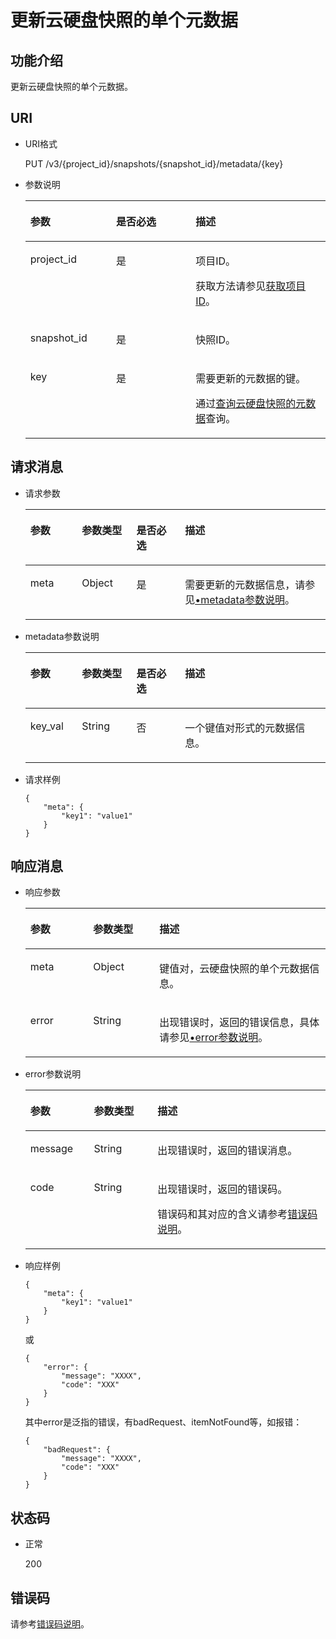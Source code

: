 # 更新云硬盘快照的单个元数据<a name="zh-cn_topic_0102721772"></a>

## 功能介绍<a name="section4805694511340"></a>

更新云硬盘快照的单个元数据。

## URI<a name="section268627411340"></a>

-   URI格式

    PUT /v3/\{project\_id\}/snapshots/\{snapshot\_id\}/metadata/\{key\}

-   参数说明

    <a name="table5655293911340"></a>
    <table><thead align="left"><tr id="row4718979611340"><th class="cellrowborder" valign="top" width="28.57%" id="mcps1.1.4.1.1"><p id="p6427715211340"><a name="p6427715211340"></a><a name="p6427715211340"></a>参数</p>
    </th>
    <th class="cellrowborder" valign="top" width="26.479999999999997%" id="mcps1.1.4.1.2"><p id="p3906685711340"><a name="p3906685711340"></a><a name="p3906685711340"></a>是否必选</p>
    </th>
    <th class="cellrowborder" valign="top" width="44.95%" id="mcps1.1.4.1.3"><p id="p1029885411340"><a name="p1029885411340"></a><a name="p1029885411340"></a>描述</p>
    </th>
    </tr>
    </thead>
    <tbody><tr id="row2890086411340"><td class="cellrowborder" valign="top" width="28.57%" headers="mcps1.1.4.1.1 "><p id="p5926863811340"><a name="p5926863811340"></a><a name="p5926863811340"></a>project_id</p>
    </td>
    <td class="cellrowborder" valign="top" width="26.479999999999997%" headers="mcps1.1.4.1.2 "><p id="p3603037711340"><a name="p3603037711340"></a><a name="p3603037711340"></a>是</p>
    </td>
    <td class="cellrowborder" valign="top" width="44.95%" headers="mcps1.1.4.1.3 "><p id="p3277940011340"><a name="p3277940011340"></a><a name="p3277940011340"></a>项目ID。</p>
    <p id="p55811451337"><a name="p55811451337"></a><a name="p55811451337"></a>获取方法请参见<a href="获取项目ID.md">获取项目ID</a>。</p>
    </td>
    </tr>
    <tr id="row2657914711340"><td class="cellrowborder" valign="top" width="28.57%" headers="mcps1.1.4.1.1 "><p id="p542726811340"><a name="p542726811340"></a><a name="p542726811340"></a>snapshot_id</p>
    </td>
    <td class="cellrowborder" valign="top" width="26.479999999999997%" headers="mcps1.1.4.1.2 "><p id="p3695552511340"><a name="p3695552511340"></a><a name="p3695552511340"></a>是</p>
    </td>
    <td class="cellrowborder" valign="top" width="44.95%" headers="mcps1.1.4.1.3 "><p id="p4060754311340"><a name="p4060754311340"></a><a name="p4060754311340"></a>快照ID。</p>
    </td>
    </tr>
    <tr id="row2758984514653"><td class="cellrowborder" valign="top" width="28.57%" headers="mcps1.1.4.1.1 "><p id="p2018501114653"><a name="p2018501114653"></a><a name="p2018501114653"></a>key</p>
    </td>
    <td class="cellrowborder" valign="top" width="26.479999999999997%" headers="mcps1.1.4.1.2 "><p id="p2437320514653"><a name="p2437320514653"></a><a name="p2437320514653"></a>是</p>
    </td>
    <td class="cellrowborder" valign="top" width="44.95%" headers="mcps1.1.4.1.3 "><p id="p2807261214653"><a name="p2807261214653"></a><a name="p2807261214653"></a>需要更新的元数据的键。</p>
    <p id="p33712417385"><a name="p33712417385"></a><a name="p33712417385"></a>通过<a href="查询云硬盘快照的元数据-Cinder-v3.md">查询云硬盘快照的元数据</a>查询。</p>
    </td>
    </tr>
    </tbody>
    </table>


## 请求消息<a name="section87667311340"></a>

-   请求参数

    <a name="zh-cn_topic_0058626634_table31588048"></a>
    <table><thead align="left"><tr id="zh-cn_topic_0058626634_row57330849"><th class="cellrowborder" valign="top" width="17.171717171717173%" id="mcps1.1.5.1.1"><p id="zh-cn_topic_0058626634_p13287175"><a name="zh-cn_topic_0058626634_p13287175"></a><a name="zh-cn_topic_0058626634_p13287175"></a>参数</p>
    </th>
    <th class="cellrowborder" valign="top" width="18.181818181818183%" id="mcps1.1.5.1.2"><p id="zh-cn_topic_0058626634_p2519427"><a name="zh-cn_topic_0058626634_p2519427"></a><a name="zh-cn_topic_0058626634_p2519427"></a>参数类型</p>
    </th>
    <th class="cellrowborder" valign="top" width="16.161616161616163%" id="mcps1.1.5.1.3"><p id="zh-cn_topic_0058626634_p2747002"><a name="zh-cn_topic_0058626634_p2747002"></a><a name="zh-cn_topic_0058626634_p2747002"></a>是否必选</p>
    </th>
    <th class="cellrowborder" valign="top" width="48.484848484848484%" id="mcps1.1.5.1.4"><p id="zh-cn_topic_0058626634_p21180630"><a name="zh-cn_topic_0058626634_p21180630"></a><a name="zh-cn_topic_0058626634_p21180630"></a>描述</p>
    </th>
    </tr>
    </thead>
    <tbody><tr id="zh-cn_topic_0058626634_row53167494153413"><td class="cellrowborder" valign="top" width="17.171717171717173%" headers="mcps1.1.5.1.1 "><p id="zh-cn_topic_0058626634_p11599783153413"><a name="zh-cn_topic_0058626634_p11599783153413"></a><a name="zh-cn_topic_0058626634_p11599783153413"></a>meta</p>
    </td>
    <td class="cellrowborder" valign="top" width="18.181818181818183%" headers="mcps1.1.5.1.2 "><p id="zh-cn_topic_0058626634_p58405153413"><a name="zh-cn_topic_0058626634_p58405153413"></a><a name="zh-cn_topic_0058626634_p58405153413"></a>Object</p>
    </td>
    <td class="cellrowborder" valign="top" width="16.161616161616163%" headers="mcps1.1.5.1.3 "><p id="zh-cn_topic_0058626634_p4730855153413"><a name="zh-cn_topic_0058626634_p4730855153413"></a><a name="zh-cn_topic_0058626634_p4730855153413"></a>是</p>
    </td>
    <td class="cellrowborder" valign="top" width="48.484848484848484%" headers="mcps1.1.5.1.4 "><p id="zh-cn_topic_0058626634_p47654998153413"><a name="zh-cn_topic_0058626634_p47654998153413"></a><a name="zh-cn_topic_0058626634_p47654998153413"></a>需要更新的元数据信息，请参见<a href="#zh-cn_topic_0058626634_li54973602211845">•metadata参数说明</a>。</p>
    </td>
    </tr>
    </tbody>
    </table>

-   <a name="zh-cn_topic_0058626634_li54973602211845"></a>metadata参数说明

    <a name="zh-cn_topic_0058626634_table32717123212358"></a>
    <table><thead align="left"><tr id="zh-cn_topic_0058626634_row2280240212358"><th class="cellrowborder" valign="top" width="17.171717171717173%" id="mcps1.1.5.1.1"><p id="zh-cn_topic_0058626634_p50481723212358"><a name="zh-cn_topic_0058626634_p50481723212358"></a><a name="zh-cn_topic_0058626634_p50481723212358"></a>参数</p>
    </th>
    <th class="cellrowborder" valign="top" width="18.181818181818183%" id="mcps1.1.5.1.2"><p id="zh-cn_topic_0058626634_p62487767212358"><a name="zh-cn_topic_0058626634_p62487767212358"></a><a name="zh-cn_topic_0058626634_p62487767212358"></a>参数类型</p>
    </th>
    <th class="cellrowborder" valign="top" width="16.161616161616163%" id="mcps1.1.5.1.3"><p id="zh-cn_topic_0058626634_p28344363212358"><a name="zh-cn_topic_0058626634_p28344363212358"></a><a name="zh-cn_topic_0058626634_p28344363212358"></a>是否必选</p>
    </th>
    <th class="cellrowborder" valign="top" width="48.484848484848484%" id="mcps1.1.5.1.4"><p id="zh-cn_topic_0058626634_p14192096212358"><a name="zh-cn_topic_0058626634_p14192096212358"></a><a name="zh-cn_topic_0058626634_p14192096212358"></a>描述</p>
    </th>
    </tr>
    </thead>
    <tbody><tr id="zh-cn_topic_0058626634_row8709150212358"><td class="cellrowborder" valign="top" width="17.171717171717173%" headers="mcps1.1.5.1.1 "><p id="zh-cn_topic_0058626634_p34352524212358"><a name="zh-cn_topic_0058626634_p34352524212358"></a><a name="zh-cn_topic_0058626634_p34352524212358"></a>key_val</p>
    </td>
    <td class="cellrowborder" valign="top" width="18.181818181818183%" headers="mcps1.1.5.1.2 "><p id="zh-cn_topic_0058626634_p31091026212358"><a name="zh-cn_topic_0058626634_p31091026212358"></a><a name="zh-cn_topic_0058626634_p31091026212358"></a>String</p>
    </td>
    <td class="cellrowborder" valign="top" width="16.161616161616163%" headers="mcps1.1.5.1.3 "><p id="zh-cn_topic_0058626634_p35345177212358"><a name="zh-cn_topic_0058626634_p35345177212358"></a><a name="zh-cn_topic_0058626634_p35345177212358"></a>否</p>
    </td>
    <td class="cellrowborder" valign="top" width="48.484848484848484%" headers="mcps1.1.5.1.4 "><p id="zh-cn_topic_0058626634_p44387080212358"><a name="zh-cn_topic_0058626634_p44387080212358"></a><a name="zh-cn_topic_0058626634_p44387080212358"></a>一个键值对形式的元数据信息。</p>
    </td>
    </tr>
    </tbody>
    </table>

-   请求样例

    ```
    {
        "meta": {
            "key1": "value1"
        }
    }
    ```


## 响应消息<a name="section5147449911340"></a>

-   响应参数

    <a name="zh-cn_topic_0058626634_table11977025201856"></a>
    <table><thead align="left"><tr id="zh-cn_topic_0058626634_row8102228201856"><th class="cellrowborder" valign="top" width="20.93%" id="mcps1.1.4.1.1"><p id="zh-cn_topic_0058626634_p10767936126"><a name="zh-cn_topic_0058626634_p10767936126"></a><a name="zh-cn_topic_0058626634_p10767936126"></a>参数</p>
    </th>
    <th class="cellrowborder" valign="top" width="22.09%" id="mcps1.1.4.1.2"><p id="zh-cn_topic_0058626634_p3642697315541"><a name="zh-cn_topic_0058626634_p3642697315541"></a><a name="zh-cn_topic_0058626634_p3642697315541"></a>参数类型</p>
    </th>
    <th class="cellrowborder" valign="top" width="56.98%" id="mcps1.1.4.1.3"><p id="zh-cn_topic_0058626634_p17319263201856"><a name="zh-cn_topic_0058626634_p17319263201856"></a><a name="zh-cn_topic_0058626634_p17319263201856"></a>描述</p>
    </th>
    </tr>
    </thead>
    <tbody><tr id="zh-cn_topic_0058626634_row60683035201856"><td class="cellrowborder" valign="top" width="20.93%" headers="mcps1.1.4.1.1 "><p id="zh-cn_topic_0058626634_p16378828201856"><a name="zh-cn_topic_0058626634_p16378828201856"></a><a name="zh-cn_topic_0058626634_p16378828201856"></a>meta</p>
    </td>
    <td class="cellrowborder" valign="top" width="22.09%" headers="mcps1.1.4.1.2 "><p id="zh-cn_topic_0058626634_p6490369115541"><a name="zh-cn_topic_0058626634_p6490369115541"></a><a name="zh-cn_topic_0058626634_p6490369115541"></a>Object</p>
    </td>
    <td class="cellrowborder" valign="top" width="56.98%" headers="mcps1.1.4.1.3 "><p id="zh-cn_topic_0058626634_p20205612201856"><a name="zh-cn_topic_0058626634_p20205612201856"></a><a name="zh-cn_topic_0058626634_p20205612201856"></a>键值对，云硬盘快照的单个元数据信息。</p>
    </td>
    </tr>
    <tr id="zh-cn_topic_0058626634_row6728134181412"><td class="cellrowborder" valign="top" width="20.93%" headers="mcps1.1.4.1.1 "><p id="zh-cn_topic_0058626634_p129522216412"><a name="zh-cn_topic_0058626634_p129522216412"></a><a name="zh-cn_topic_0058626634_p129522216412"></a>error</p>
    </td>
    <td class="cellrowborder" valign="top" width="22.09%" headers="mcps1.1.4.1.2 "><p id="zh-cn_topic_0058626634_p1595262111415"><a name="zh-cn_topic_0058626634_p1595262111415"></a><a name="zh-cn_topic_0058626634_p1595262111415"></a>String</p>
    </td>
    <td class="cellrowborder" valign="top" width="56.98%" headers="mcps1.1.4.1.3 "><p id="zh-cn_topic_0058626634_p109527215417"><a name="zh-cn_topic_0058626634_p109527215417"></a><a name="zh-cn_topic_0058626634_p109527215417"></a>出现错误时，返回的错误信息，具体请参见<a href="#zh-cn_topic_0058626634_li0419202382514">•error参数说明</a>。</p>
    </td>
    </tr>
    </tbody>
    </table>

-   <a name="zh-cn_topic_0058626634_li0419202382514"></a>error参数说明

    <a name="zh-cn_topic_0058626634_zh-cn_topic_0020235144_table15441099103019"></a>
    <table><thead align="left"><tr id="zh-cn_topic_0058626634_zh-cn_topic_0020235144_row54094047103019"><th class="cellrowborder" valign="top" width="21.17788221177882%" id="mcps1.1.4.1.1"><p id="zh-cn_topic_0058626634_zh-cn_topic_0020235144_p19541716103019"><a name="zh-cn_topic_0058626634_zh-cn_topic_0020235144_p19541716103019"></a><a name="zh-cn_topic_0058626634_zh-cn_topic_0020235144_p19541716103019"></a>参数</p>
    </th>
    <th class="cellrowborder" valign="top" width="21.17788221177882%" id="mcps1.1.4.1.2"><p id="zh-cn_topic_0058626634_zh-cn_topic_0020235144_p39375186103019"><a name="zh-cn_topic_0058626634_zh-cn_topic_0020235144_p39375186103019"></a><a name="zh-cn_topic_0058626634_zh-cn_topic_0020235144_p39375186103019"></a>参数类型</p>
    </th>
    <th class="cellrowborder" valign="top" width="57.64423557644236%" id="mcps1.1.4.1.3"><p id="zh-cn_topic_0058626634_zh-cn_topic_0020235144_p38578950103019"><a name="zh-cn_topic_0058626634_zh-cn_topic_0020235144_p38578950103019"></a><a name="zh-cn_topic_0058626634_zh-cn_topic_0020235144_p38578950103019"></a>描述</p>
    </th>
    </tr>
    </thead>
    <tbody><tr id="zh-cn_topic_0058626634_zh-cn_topic_0020235144_row59401790103019"><td class="cellrowborder" valign="top" width="21.17788221177882%" headers="mcps1.1.4.1.1 "><p id="zh-cn_topic_0058626634_zh-cn_topic_0020235144_p46815658103019"><a name="zh-cn_topic_0058626634_zh-cn_topic_0020235144_p46815658103019"></a><a name="zh-cn_topic_0058626634_zh-cn_topic_0020235144_p46815658103019"></a>message</p>
    </td>
    <td class="cellrowborder" valign="top" width="21.17788221177882%" headers="mcps1.1.4.1.2 "><p id="zh-cn_topic_0058626634_zh-cn_topic_0020235144_p33971979103019"><a name="zh-cn_topic_0058626634_zh-cn_topic_0020235144_p33971979103019"></a><a name="zh-cn_topic_0058626634_zh-cn_topic_0020235144_p33971979103019"></a>String</p>
    </td>
    <td class="cellrowborder" valign="top" width="57.64423557644236%" headers="mcps1.1.4.1.3 "><p id="zh-cn_topic_0058626634_zh-cn_topic_0020235144_p21623243103019"><a name="zh-cn_topic_0058626634_zh-cn_topic_0020235144_p21623243103019"></a><a name="zh-cn_topic_0058626634_zh-cn_topic_0020235144_p21623243103019"></a>出现错误时，返回的错误消息。</p>
    </td>
    </tr>
    <tr id="zh-cn_topic_0058626634_zh-cn_topic_0020235144_row60391466103019"><td class="cellrowborder" valign="top" width="21.17788221177882%" headers="mcps1.1.4.1.1 "><p id="zh-cn_topic_0058626634_zh-cn_topic_0020235144_p59870541103019"><a name="zh-cn_topic_0058626634_zh-cn_topic_0020235144_p59870541103019"></a><a name="zh-cn_topic_0058626634_zh-cn_topic_0020235144_p59870541103019"></a>code</p>
    </td>
    <td class="cellrowborder" valign="top" width="21.17788221177882%" headers="mcps1.1.4.1.2 "><p id="zh-cn_topic_0058626634_zh-cn_topic_0020235144_p17675690103019"><a name="zh-cn_topic_0058626634_zh-cn_topic_0020235144_p17675690103019"></a><a name="zh-cn_topic_0058626634_zh-cn_topic_0020235144_p17675690103019"></a>String</p>
    </td>
    <td class="cellrowborder" valign="top" width="57.64423557644236%" headers="mcps1.1.4.1.3 "><p id="zh-cn_topic_0058626634_zh-cn_topic_0020235144_p6087468103019"><a name="zh-cn_topic_0058626634_zh-cn_topic_0020235144_p6087468103019"></a><a name="zh-cn_topic_0058626634_zh-cn_topic_0020235144_p6087468103019"></a>出现错误时，返回的错误码。</p>
    <p id="zh-cn_topic_0058626634_zh-cn_topic_0020235144_p54787218103019"><a name="zh-cn_topic_0058626634_zh-cn_topic_0020235144_p54787218103019"></a><a name="zh-cn_topic_0058626634_zh-cn_topic_0020235144_p54787218103019"></a>错误码和其对应的含义请参考<a href="错误码说明.md">错误码说明</a>。</p>
    </td>
    </tr>
    </tbody>
    </table>

-   响应样例

    ```
    {
        "meta": {
            "key1": "value1"
        }
    }
    ```

    或

    ```
    {
        "error": {
            "message": "XXXX", 
            "code": "XXX"
        }
    }
    ```

    其中error是泛指的错误，有badRequest、itemNotFound等，如报错：

    ```
    {
        "badRequest": {
            "message": "XXXX", 
            "code": "XXX"
        }
    }
    ```


## 状态码<a name="section1751558211340"></a>

-   正常

    200


## 错误码<a name="section431317151242"></a>

请参考[错误码说明](错误码说明.md)。

